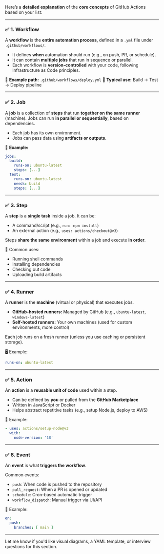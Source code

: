 Here’s a **detailed explanation** of the **core concepts** of GitHub Actions based on your list:

---

### ✅ **1. Workflow**

A **workflow** is the **entire automation process**, defined in a `.yml` file under `.github/workflows/`.

* It defines **when** automation should run (e.g., on push, PR, or schedule).
* It can contain **multiple jobs** that run in sequence or parallel.
* Each workflow is **version-controlled** with your code, following Infrastructure as Code principles.

📂 **Example path:** `.github/workflows/deploy.yml`
🔁 **Typical use:** Build → Test → Deploy pipeline

---

### ✅ **2. Job**

A **job** is a collection of **steps** that run **together on the same runner** (machine).
Jobs can run **in parallel or sequentially**, based on dependencies.

* Each job has its own environment.
* Jobs can pass data using **artifacts or outputs**.

🔧 **Example:**

```yaml
jobs:
  build:
    runs-on: ubuntu-latest
    steps: [...]
  test:
    runs-on: ubuntu-latest
    needs: build
    steps: [...]
```

---

### ✅ **3. Step**

A **step** is a **single task** inside a job. It can be:

* A command/script (e.g., `run: npm install`)
* An external action (e.g., `uses: actions/checkout@v3`)

Steps **share the same environment** within a job and execute **in order**.

🔹 Common uses:

* Running shell commands
* Installing dependencies
* Checking out code
* Uploading build artifacts

---

### ✅ **4. Runner**

A **runner** is the **machine** (virtual or physical) that executes jobs.

* **GitHub-hosted runners:** Managed by GitHub (e.g., `ubuntu-latest`, `windows-latest`)
* **Self-hosted runners:** Your own machines (used for custom environments, more control)

Each job runs on a fresh runner (unless you use caching or persistent storage).

🖥️ Example:

```yaml
runs-on: ubuntu-latest
```

---

### ✅ **5. Action**

An **action** is a **reusable unit of code** used within a step.

* Can be defined by **you** or pulled from the **GitHub Marketplace**
* Written in JavaScript or Docker
* Helps abstract repetitive tasks (e.g., setup Node.js, deploy to AWS)

🔧 Example:

```yaml
- uses: actions/setup-node@v3
  with:
    node-version: '18'
```

---

### ✅ **6. Event**

An **event** is what **triggers the workflow**.

Common events:

* `push`: When code is pushed to the repository
* `pull_request`: When a PR is opened or updated
* `schedule`: Cron-based automatic trigger
* `workflow_dispatch`: Manual trigger via UI/API

🔁 Example:

```yaml
on:
  push:
    branches: [ main ]
```

---

Let me know if you'd like visual diagrams, a YAML template, or interview questions for this section.
